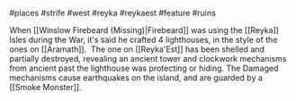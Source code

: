 #places #strife #west #reyka #reykaest #feature #ruins 

When [[Winslow Firebeard (Missing)|Firebeard]] was using the [[Reyka]] Isles during the War, it's said he crafted 4 lighthouses, in the style of the ones on [[Aramath]].  The one on [[Reyka'Est]] has been shelled and partially destroyed, revealing an ancient tower and clockwork mechanisms from ancient past the lighthouse was protecting or hiding.  The Damaged mechanisms cause earthquakes on the island, and are guarded by a [[Smoke Monster]].
